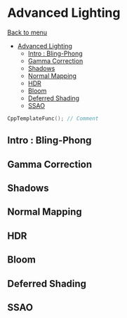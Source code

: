 # Advanced Lighting

[Back to menu](index.md)

- [Advanced Lighting](#advanced-lighting)
  - [Intro : Bling-Phong](#intro--bling-phong)
  - [Gamma Correction](#gamma-correction)
  - [Shadows](#shadows)
  - [Normal Mapping](#normal-mapping)
  - [HDR](#hdr)
  - [Bloom](#bloom)
  - [Deferred Shading](#deferred-shading)
  - [SSAO](#ssao)


```cpp 
CppTemplateFunc(); // Comment
``` 

## Intro : Bling-Phong
## Gamma Correction
## Shadows
## Normal Mapping
## HDR
## Bloom
## Deferred Shading
## SSAO